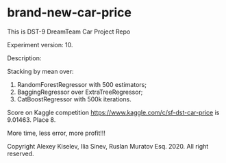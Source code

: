 # brand-new-car-price
This is DST-9 DreamTeam Car Project Repo

Experiment version: 10.

Description:

Stacking by mean over:
1. RandomForestRegressor with 500 estimators;
2. BaggingRegressor over ExtraTreeRegressor;
3. CatBoostRegressor with 500k iterations.

Score on Kaggle competition https://www.kaggle.com/c/sf-dst-car-price is 9.01463. Place 8.

More time, less error, more profit!!!

Copyright Alexey Kiselev, Ilia Sinev, Ruslan Muratov Esq. 2020. All right reserved.  
